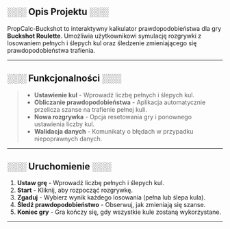 
## ░░░ Opis Projektu ░░░

PropCalc-Buckshot to interaktywny kalkulator prawdopodobieństwa dla gry **Buckshot Roulette**. Umożliwia użytkownikowi symulację rozgrywki z losowaniem pełnych i ślepych kul oraz śledzenie zmieniającego się prawdopodobieństwa trafienia.

---

## ░░░ Funkcjonalności ░░░

> - **Ustawienie kul** - Wprowadź liczbę pełnych i ślepych kul.
> - **Obliczanie prawdopodobieństwa** - Aplikacja automatycznie przelicza szanse na trafienie pełnej kuli.
> - **Nowa rozgrywka** - Opcja resetowania gry i ponownego ustawienia liczby kul.
> - **Walidacja danych** - Komunikaty o błędach w przypadku niepoprawnych danych.

---

## ░░░ Uruchomienie ░░░

1. **Ustaw grę** - Wprowadź liczbę pełnych i ślepych kul.
2. **Start** - Kliknij, aby rozpocząć rozgrywkę.
3. **Zgaduj** - Wybierz wynik każdego losowania (pełna lub ślepa kula).
4. **Śledź prawdopodobieństwo** - Obserwuj, jak zmieniają się szanse.
5. **Koniec gry** - Gra kończy się, gdy wszystkie kule zostaną wykorzystane.

---
